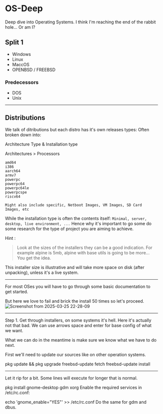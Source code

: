 # OS-Deep
Deep dive into Operating Systems. I think I'm reaching the end of the rabbit hole... Or am I?

## Split 1

- Windows 
- Linux
- MaccOS
- OPENBSD / FREEBSD

### Predecessors

- DOS
- Unix

----- 

## Distributions

We talk of ditributions but each distro has it's own releases types:
Often broken down into: 

Architecture Type & Installation type

Architectures > Processors
```
amd64
i386
aarch64
armv7
powerpc
powerpc64
powerpc64le
powerpcspe
riscv64

Might also include specific, Netboot Images, VM Images, SD Card Images, etc
``` 

While the installation type is often the contents itself: `Minimal, server, desktop, live environment, ...` 
Hence why it's important to go some do some research for the type of project you are aiming to achieve. 


Hint :
> Look at the sizes of the installers they can be a good indication.
> For example alpine is 5mb, alpine with base utils is going to be more... You get the idea.

This installer size is illustrative and will take more space on disk (after unpacking), unless it's a live system.

-----

For most OSes you will have to go through some basic documentation to get started.

But here we love to fail and brick the install 50 times so let's proceed. 
![Screenshot from 2025-03-25 22-28-09](https://github.com/user-attachments/assets/93d93e2e-1da1-41f0-b1df-99695db8b9e1)

--- 

Step 1. Get through installers, on some systems it's hell. Here it's actually not that bad. 
We can use arrows space and enter for base config of what we want. 

What we can do in the meantime is make sure we know what we have to do next. 

First we'll need to update our sources like on other operation systems.

pkg update && pkg upgrade
freebsd-update fetch 
freebsd-update install 

-----


Let it rip for a bit. Some lines will execute for longer that is normal. 

pkg install gnome-desktop gdm xorg
Enable the required services in /etc/rc.conf:

echo 'gnome_enable="YES"' >> /etc/rc.conf
Do the same for gdm and dbus.



